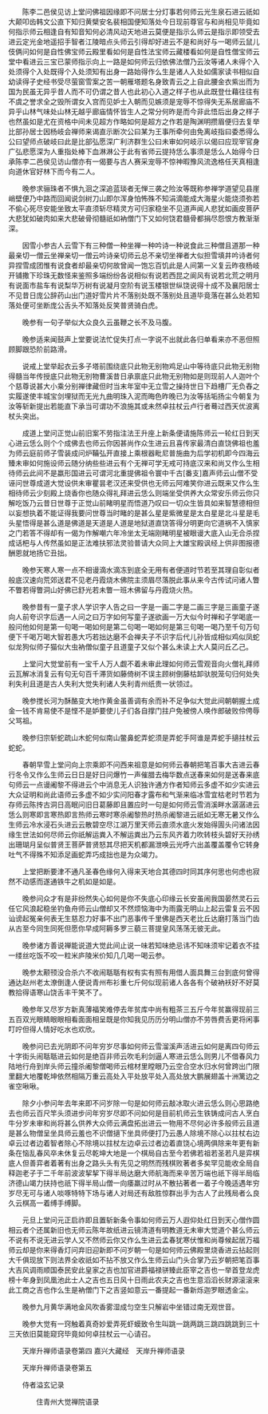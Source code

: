 <!-- { "loadSidebar": true } -->
　　陈李二邑侯见访上堂问佛祖因缘即不问居士分灯事若何师云光生泉石进云祇如大颠叩齿韩文公直下知归黄檗安名裴相国便知落处今日现前尊官与和尚相见毕竟如何指示师云相逢自有知音知何必清风动天地进云莫便是指示么师云是指示即领受去进云定光金地遥招手智者江陵暗点头师云引得却好进云不是和尚好与一喝师云鼠儿伎俩问如何是自性佛宝师云殿里看如何是自性法宝师云藏楼看如何是自性僧宝师云堂中看进云三宝已蒙师指示向上一路是如何师云归依佛法僧乃云汝等诸人未得个入处须得个入处既得个入处须知有出身一路始得作么生是诸人入处如儒家读书相似自幼读得子史经书受尽萤窗雪案之苦一朝雁塔题名身致青云之上自此腰金衣紫出而为国为民虽无异乎昔人而不可仍谓之昔人也此初心入道之样子也从此既登仕藉往往有不虞之誉求全之毁所谓女入宫而见妒士入朝而见嫉须是宠辱不惊得失无系居廊庙不异乎山林气味处山林无越乎廊庙情怀皆生人之常分何昨是而今非此悟后出身之样子也然虽如是尤在资格中间未见超方作略如何是超方之作若是陶渊明攒眉便归去复举比部孙居士因杨岐会禅师来谒直示断次公曰某为王事所牵何由免离岐指曰委悉得么公曰望师点破岐曰此是比部弘愿深广利济群生公曰未审如何岐示以偈曰应现宰官身广弘悲愿深为人重指处棒下血淋淋公于此有省师云提持恁么事须是恁么人始得今日承陈李二邑侯见访山僧亦有一偈要与古人赛采宠辱不惊神暇豫风流逸格任天真相逢向道休官好林下而今有二人。

　　晚参求骊珠者不惧九洄之深追蓝琰者无惮三袭之险汝等既称参禅学道望见县崖峭壁便乃中路而回闻说剑树刀山即尔浑身怕怖殊不知涓滴能成大海星火能烧须弥若不偷心死尽安能坐致太平直须斩尽精灵方可归家稳坐不见道声闻人悲犹如画皮菩萨大悲犹如破肉如来大悲破骨彻髓祇如衲僧门下又如何饶君髓骨都捐尽怨恨方教渐渐深。

　　因雪小参古人云雪下有三种僧一种坐禅一种吟诗一种说食此三种僧且道那一种最亲切一僧云坐禅亲切一僧云吟诗亲切师云总不亲切坐禅者大似担雪填井吟诗者何异捏雪成团惟有说食者却最亲切何故曾闻一饱忘百饥此是人间第一义复云昨夜杨岐开铺撒下珍珠无数怪来鉴照多端纷纷各说相似有说若西昆之阆风有说若北荒之明月有说面市盐车有说梨华万树有说凝月空阶有说玉楼银世纵饶说得十成不及襄阳居士不见昔日庞公辞药山出门道好雪片片不落别处既不落别处且道毕竟落在甚么处若知落处便可坐断庞公舌头不知落处反笑普贤骑白虎。

　　晚参有一句子举似大众良久云虽鞭之长不及马腹。

　　晚参适来闻鼓声上堂要说法忙促失打点一字说不出就此各归单看来亦不恶但照顾脚跟恐阶前路滑。

　　说戒上堂举起衣云多子塔前围绕底只此物无别物鸡足山中等待底只此物无别物得髓当年传授底只此物无别物曹溪昔日承禀底只此物无别物如是则现前人人迦叶个个慈尊说甚大小乘分别禅律藏但时当末年室中无立雪之操持世日下趋槽厂无负舂之实履遂使丰城宝剑埋狱而无光九曲明珠入泥而晦色昨晚已为汝等括垢扬尘今朝复为汝等斩新提出若能直下承当可谓功不浪施其或未然卓拄杖云卢行者蓦过西天优波离杖头突出。

　　成道上堂问正觉山前旧案不劳指注法王升座上新条便请施陈师云一轮红日到天心进云恁么则个个成佛去也师云你因甚尚作众生进云且喜传家最清白直饶佛祖也羞为师云庭前师子雪装成问炉鞴弘开直接上乘根器毗尼普施曲为后学初机即今四海云臻未审如何施设师云随分纳些些进云有个无禅可学无戒可持底汉来和尚又作么生相待师云此间不是嬴形国进云可谓河北重提佛祖令寰中千古[番支]嘉声师云山僧不受诬问世尊成道大觉设供未审瞿昙老汉还来受供也无师云阿难笑你进云既来又作么生相待师云少刻殿上烧香你也随众得礼拜进云恁么则端坐受供养大众常安乐师云你只解吃饭乃云昔日世尊于正觉山前睹明星而悟道乃叹曰一切众生皆具如来智慧德相但以妄想执着不能证得我要问世尊当时睹的是甚么星是紫微星是太白星是北斗星是毛头星悟得是甚么道是佛道是天道是人道是地狱道直饶答得分明更向它道祸不入慎家之门若答不得却有一偈为作解嘲六年冷坐太无端刚睹明星被眼谩大底入山无合杀捏成话杷与人传然虽如是正法难扶邪法灵验普请大众同上大雄宝殿讽经上供非图报德酬恩就地扬它丑拙。

　　晚参天寒人寒一点不相谩滴水滴冻到底全无用有者便道时节若至其理自彰似者般底汉速向荒郊送君不见老丹霞烧木佛院主须眉尽落脱此事从来今古传试问诸人瞥不瞥若得瞥洞山好佛已舒光若未瞥一班木佛留与丹霞烧火热。

　　晚参昔有一童子求人学识字人告之曰一字是一画二字是二画三字是三画童子遂向人前夸识字后遇一人问之曰万字如何写童子遂欲画一万大似今时禅和子学喝底一般问他如何是第一句喝一喝如何是第二句喝一喝如何是第三句喝一喝乃至千句万句便下千喝万喝大智若愚大巧若拙达磨不会禅夫子不识字后代儿孙皆成相似鸡似凤蛇似龙狗似师子猫似大虫衲僧似童子且道童子又似个甚么未读上大人莫问丘乙己。

　　上堂问大觉堂前有一宝千人万人觑不着未审此理如何师云雪观音向火僧礼拜师云瓦解冰消复云有句无句百千滞货如藤倚树不误主顾树倒藤枯卸驮脱笼句归何处失利失利且道是古人失利大觉失利诸人失利青州纸贵一状领过。

　　晚参搅长河为酥酪变大地作黄金虽善调有余而补不足争似大觉此间朝朝握土成金一钱不肯易使不是悭不是妒要使儿子们各自撑门拄户免被傍人唤作郎破败伶俜辱父骂祖。

　　晚参归宗斩蛇疏山木蛇何似南山鳖鼻蛇弄蛇须是弄蛇手阿谁是弄蛇手擿拄杖云蛇蛇。

　　春朝早雪上堂问向上宗乘即不问西来祖意是如何师云春朝把笔百事大吉进云春行冬令又作么生师云日日是好日问爆竹一声催腊去梅华数点送春来如何是送春来底句师云一点谩阇黎不得进云个中消息无人识独许通方作者知师云多虚不如少实进云大众证明和尚此语师云多虚不如少实问阳春才露布和气渐来临冰雪宜枯老时节若为存师云陈抟古洞日高眠问旧日葛藤即且置应时一句是如何师云雪消溪畔水潺潺进云恁么则寒即言寒热即言热师云寒时寒杀阇黎热时热杀阇黎进云祇如无寒无暑又作么生师云冷水浸石头进云云散碧空尽江湖万里天师云直须水底火发始得圊头问诸法因缘生世法如何尽师云你祇解运粪入不解运粪出乃云东风齐着力吹转枝头碧好天孙绣出珊瑚月呈似普贤王菩萨普贤怒其尽把天机都漏泄唤云光呼六出盖覆盖覆令它转身吐气不得殊不知添足画蛇弄巧成拙也是为众竭力。

　　上堂把断要津不通凡圣春色缘何入得来天地合其德四时同其序何思也何虑也寂然不动感而遂通铁牛之机如是如是。

　　晚参问众才有是非纷然失心如何是你不失底心印缘云长安虽闹我国晏然灵石云任它风浪起稳坐钓鱼舟师云山僧却又不然烦恼海中为雨露无明山上起云雷复云不因讪谤起冤亲何表无生慈忍力好事不出门恶事传千里佛是西天老比丘达磨打落当门齿从古至今同生同死但愿你早成阿耨多罗三藐三菩提皇风荡荡无彼无此。

　　晚参诸方善说禅能说道大觉此间止说一味若知味绝忌讳不知味须牢记着衣不挂一缕丝吃饭不咬一粒米庐陵米价知几几喝一喝云参。

　　晚参太颟顸没合杀六不收闹聒聒有权有实有照有用借人面具舞三台到底何曾得通达赵州老太潦倒逢人便说青州布衫重七斤何似现前诸人各各有个破衲袄好不好莫教拾得语寒山饶舌丰干笑不了。

　　晚参年又尽岁方新真薄福笑难停去年贫库中尚有粗茶三五斤今年贫赢得现前三五百双光眼睛眼眼相看面面相呈既是你知我见历历分明山僧亦不劳唇费舌更将闲事叮咛但得人情好吃水也欢欣。

　　晚参问已去光阴即不问年穷岁尽事如何师云雪溜溪声活进云如何是离四句师云十字街头闹聒聒进云如何是绝百非师云吹毛利剑逼人寒进云恁么则男儿不借春风力陆地行舟到岸头师云撞杀阇黎僧喝师云棺材里瞠眼乃云空合空水归水何曾跨出门限里翻大地覆乾坤依然相隔万重云高处入平处放平处入高处放大鹏展翅盖十洲篱边之雀空啾啾。

　　除夕小参问年去年来即不问岁除一句是如何师云敲冰取火进云恁么则心思路绝去也师云百尺竿头须进步问年穷岁尽即不问如何是目前机师云生铁铸成问古人烹白牛分岁未审和尚将甚么供养大众师云满盘拓出进云一物用不尽何必许多般师云且道是甚么物僧呈坐具师云羞也不识僧擿下坐具师便打乃云愚人除境不除心以拄杖右边卓云过者边着智者除心不除境以拄杖左边卓云过者边着直饶心境两俱除来年更有新条在恼乱春风卒未休复云尽乾坤大地是一个棋局自古至今若佛若祖若圣若凡是弈棋底人但善弈者着著有出身之路头头有先见之明然而残棋败著者多矣罕见能收全局自释迦老子于二千年前波波挈挈下得半局达磨大师航海而来辛苦万端也祇下得半局临济德山竭力扶持也祇下得半局山僧一向痿羸过时从不散拈著者一着子今晚适遇年穷岁尽无可与诸人啖啄特特下场与诸人对局还有敌胜惊群出手为古人了此残局者么良久云棋高一着缚手缚脚。

　　元旦上堂问元正启祚即且置斩新条令事如何师云万人遐仰处红日到天心僧作圆相云者个还属新旧也无师云陈年故纸进云镜清道有明教道无未审大觉道个甚么师云不说有不说无进云学人又不然师云你又作么生进云孟春犹寒伏惟和尚尊候起居万福师云却是你来得香灯问弃旧迎新即不问岁朝一句是如何师云佛殿里烧香进云拈起则大千俱现放下则法界全收祇如不拈不放又作么生师云山门头合掌乃云岁朝把笔百事大吉风调雨顺国泰民安此皇家之吉也加官进爵福禄骈臻此臣宰之吉也一举首登龙虎榜十年身到凤凰池此士人之吉也五日风十日雨此农夫之吉也生意滔滔长财源滚滚来此工商之吉也作么生是衲僧门下之吉竖如意云一番提起一番新烁迦罗眼透金尘。

　　晚参九月黄华满地金风吹香雾湿成匀空生只解岩中坐错过南无观世音。

　　晚参大觉有一窍触着真奇妙爱弄死虾蟆致令生叫跳一跳两跳三跳四跳跳到三十三天依旧莫能窥窍毕竟如何卓拄杖云一心请召。

　　天岸升禅师语录卷第四
嘉兴大藏经　天岸升禅师语录


　　天岸升禅师语录卷第五

　　侍者溢玄记录

　　　　住青州大觉禅院语录

